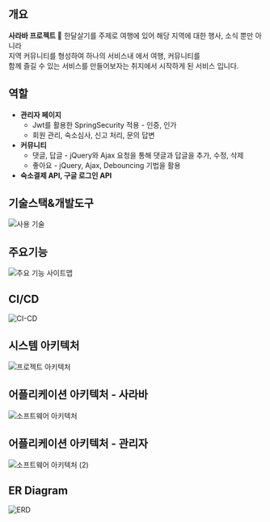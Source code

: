 ## 개요
**사라바 프로젝트 🧳**
한달살기를 주제로 여행에 있어 해당 지역에 대한 행사, 소식 뿐만 아니라 <br/>
지역 커뮤니티를 형성하여 하나의 서비스내 에서 여행, 커뮤니티를 <br/>
함께 즐길 수 있는 서비스를 만들어보자는 취지에서 시작하게 된 서비스 입니다. <br/>

## 역할
- **관리자 페이지**
    - Jwt를 활용한 SpringSecurity 적용 - 인증, 인가
    - 회원 관리, 숙소심사, 신고 처리, 문의 답변
- **커뮤니티**
    - 댓글, 답글 - jQuery와 Ajax 요청을 통해 댓글과 답글을 추가, 수정, 삭제
    - 좋아요 - jQuery, Ajax, Debouncing 기법을 활용
- **숙소결제 API, 구글 로그인 API**

## 기술스택&개발도구
![사용 기술](https://github.com/chobo5/salaba/assets/102145785/0e0bb9a2-4449-447e-ab35-1b09f24a4087)

## 주요기능
![주요 기능 사이트맵](https://github.com/chobo5/salaba/assets/102145785/d26e58ca-ad02-4444-b8dc-e438791a4b0e)

## CI/CD
![CI-CD](https://github.com/chobo5/salaba/assets/102145785/c90c7a1e-0ad5-43aa-8a91-1eca2507bb31)

## 시스템 아키텍처
![프로젝트 아키텍처](https://github.com/chobo5/salaba/assets/102145785/c6b6b319-545a-4fd6-bf52-85bea843cb44)


## 어플리케이션 아키텍처 - 사라바
![소프트웨어 아키텍처](https://github.com/chobo5/salaba/assets/102145785/866f067a-acfe-4c46-9c52-1fd40ea2f5f6)

## 어플리케이션 아키텍처 - 관리자
![소프트웨어 아키텍처 (2)](https://github.com/chobo5/salaba/assets/102145785/737c82e6-3c44-44ee-a34d-e0e89d31152b)

## ER Diagram
![ERD](https://github.com/chobo5/salaba/assets/102145785/49d57923-528c-49dc-8dae-dc4ce382e911)

